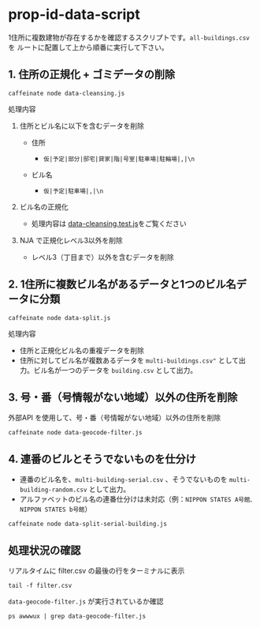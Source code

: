 # prop-id-data-script


1住所に複数建物が存在するかを確認するスクリプトです。`all-buildings.csv` を ルートに配置して上から順番に実行して下さい。


## 1. 住所の正規化 + ゴミデータの削除

```
caffeinate node data-cleansing.js
```

処理内容

1. 住所とビル名に以下を含むデータを削除
   - 住所
     - `仮|予定|部分|邸宅|貸家|階|号室|駐車場|駐輪場|,|\n`

   - ビル名
     - `仮|予定|駐車場|,|\n`

2. ビル名の正規化
   - 処理内容は [data-cleansing.test.js](./test/data-cleansing.test.js)をご覧ください

3. NJA で正規化レベル3以外を削除
   - レベル3（丁目まで）以外を含むデータを削除


## 2. 1住所に複数ビル名があるデータと1つのビル名データに分類

```
caffeinate node data-split.js
```

処理内容

- 住所と正規化ビル名の重複データを削除
- 住所に対してビル名が複数あるデータを `multi-buildings.csv"` として出力。ビル名が一つのデータを `building.csv` として出力。


## 3. 号・番（号情報がない地域）以外の住所を削除

外部API を使用して、号・番（号情報がない地域）以外の住所を削除

```
caffeinate node data-geocode-filter.js
```

## 4. 連番のビルとそうでないものを仕分け
- 連番のビル名を、`multi-building-serial.csv` 、そうでないものを `multi-building-random.csv` として出力。
- アルファベットのビル名の連番仕分けは未対応（例：`NIPPON STATES A号館、NIPPON STATES b号館`）

```
caffeinate node data-split-serial-building.js
```


## 処理状況の確認

リアルタイムに filter.csv の最後の行をターミナルに表示

```
tail -f filter.csv
```

`data-geocode-filter.js` が実行されているか確認

```
ps awwwux | grep data-geocode-filter.js
```
